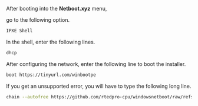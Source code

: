 After booting into the **Netboot.xyz** menu,

go to the following option.

```bash
IPXE Shell
```

In the shell, enter the following lines.

```bash
dhcp
```

After configuring the network, enter the following line to boot the installer.

```bash
boot https://tinyurl.com/winbootpe
```

If you get an unsupported error, you will have to type the following long line.

```bash
chain --autofree https://github.com/rtedpro-cpu/windowsnetboot/raw/refs/heads/main/release/custom/boot.ipxe
```
